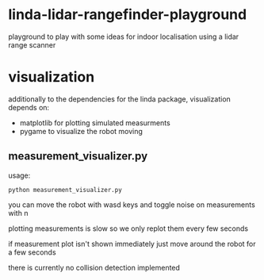 # linda-lidar-rangefinder-playground
playground to play with some ideas for indoor localisation using a lidar range scanner

# visualization

additionally to the dependencies for the linda package, visualization depends
on:

* matplotlib for plotting simulated measurments
* pygame to visualize the robot moving

## measurement\_visualizer.py

usage:

```shell
python measurement_visualizer.py
```

you can move the robot with wasd keys
and toggle noise on measurements with n

plotting measurements is slow so we only replot them every few seconds

if measurement plot isn't shown immediately just move around the robot for
a few seconds

there is currently no collision detection implemented


